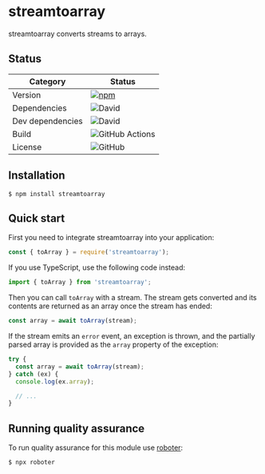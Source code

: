 # streamtoarray

streamtoarray converts streams to arrays.

## Status

| Category         | Status                                                                                                     |
| ---------------- | ---------------------------------------------------------------------------------------------------------- |
| Version          | [![npm](https://img.shields.io/npm/v/streamtoarray)](https://www.npmjs.com/package/streamtoarray)          |
| Dependencies     | ![David](https://img.shields.io/david/thenativeweb/streamtoarray)                                          |
| Dev dependencies | ![David](https://img.shields.io/david/dev/thenativeweb/streamtoarray)                                      |
| Build            | ![GitHub Actions](https://github.com/thenativeweb/streamtoarray/workflows/Release/badge.svg?branch=main) |
| License          | ![GitHub](https://img.shields.io/github/license/thenativeweb/streamtoarray)                                |

## Installation

```shell
$ npm install streamtoarray
```

## Quick start

First you need to integrate streamtoarray into your application:

```javascript
const { toArray } = require('streamtoarray');
```

If you use TypeScript, use the following code instead:

```typescript
import { toArray } from 'streamtoarray';
```

Then you can call `toArray` with a stream. The stream gets converted and its contents are returned as an array once the stream has ended:

```javascript
const array = await toArray(stream);
```

If the stream emits an `error` event, an exception is thrown, and the partially parsed array is provided as the `array` property of the exception:

```javascript
try {
  const array = await toArray(stream);
} catch (ex) {
  console.log(ex.array);

  // ...
}
```

## Running quality assurance

To run quality assurance for this module use [roboter](https://www.npmjs.com/package/roboter):

```shell
$ npx roboter
```
